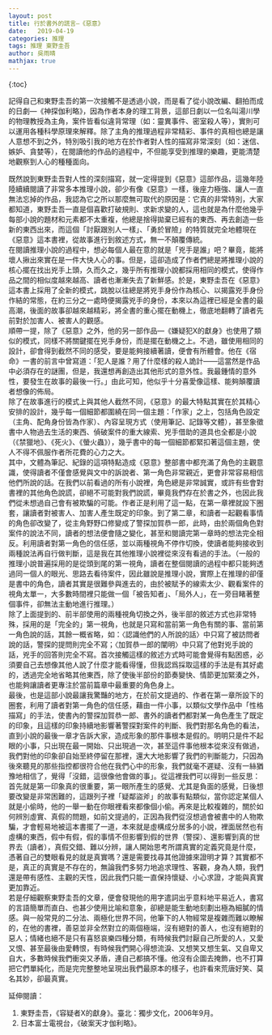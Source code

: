 ```yaml
---
layout: post
title: 行於書外的謊言—《惡意》
date:   2019-04-19
categories: 推理
tags: 推理 東野圭吾
author: 吳雨晴
mathjax: true
---
```


{:toc}

記得自己和東野圭吾的第一次接觸不是透過小說，而是看了從小說改編、翻拍而成的日劇—《神探伽利略》，因為作者本身的理工背景，這部日劇以一位名叫湯川學的物理教授為主角，案件皆看似違背常理（如：靈異事件、密室殺人等），實則可以運用各種科學原理來解釋。除了主角的推理過程非常精彩、事件的真相也總是讓人意想不到之外，特別吸引我的地方在於作者對人性的描寫非常深刻（如：迷信、嫉妒、貪婪等），在閱讀他的作品的過程中，不但能享受到推理的樂趣，更能清楚地觀察到人心的種種面向。  <!--more-->

既然說到東野圭吾對人性的深刻描寫，就一定得提到《惡意》這部作品，這幾年陸陸續續閱讀了非常多本推理小說，卻少有像《惡意》一樣，後座力極強、讓人一直無法忘掉的作品，我認為它之所以那麼無可取代的原因是：它真的非常特別，大家都知道，東野圭吾一直是個喜歡打破規則、求新求變的人，這也就是為什麼他幾乎每部小說的題材和元素都不太重複，他總是捨得拋棄已經有的東西、再去創造一些新的東西出來，而這個「討厭跟別人一樣」、「勇於冒險」的特質就完全地體現在《惡意》這本書裡，從故事進行到敘述方式，無一不顛覆傳統。  
在閱讀推理小說的過程中，想必每個人最在意的就是「兇手是誰」吧？畢竟，能將壞人揪出來實在是一件大快人心的事。但是，這卻造成了作者們總是將推理小說的核心擺在找出兇手上頭，久而久之，幾乎所有推理小說都採用相同的模式，使得作品之間的相似度越來越高、讀者也漸漸失去了新鮮感。於是，東野圭吾在《惡意》這本書上採用了全新的模式，跳脫以往總是將兇手身份作為核心、以揭露兇手身份作結的常態，在約三分之一處時便揭露兇手的身份，本來以為這裡已經是全書的最高潮，後面的故事卻越來越精彩，將全書的重心擺在動機上，徹底地翻轉了讀者先前對於加害人、被害人的觀感。  
順帶一提，除了《惡意》之外，他的另一部作品—《嫌疑犯X的獻身》也使用了類似的模式，同樣不將關鍵擺在兇手身份，而是擺在動機之上。不過，雖使用相同的設計，卻會得到截然不同的感受，要是能夠接續著讀，便會有所體會。他在《宿命》一書的前言中曾寫道：「犯人是誰？用了什麼樣的殺人詭計——這當然是作品中必須存在的謎團，但是，我還想再創造出其他形式的意外性。我最鍾情的意外性，要發生在故事的最後一行。」由此可知，他似乎十分喜愛像這樣、能夠顛覆讀者想像的佈局。  
除了在故事進行的模式上與其他人截然不同，《惡意》的最大特點其實在於其精心安排的設計，幾乎每一個細節都圍繞在同一個主題：「作家」之上，包括角色設定（主角、配角身份皆為作家）、內容呈現方式（使用筆記、記錄等文體），甚至象徵書中人物過去生活的東西、偵破案件的重大線索、兇手借助的道具也全都是小說（《禁獵地》、《死火》、《螢火蟲》），幾乎書中的每一個細節都緊扣著這個主題，使人不得不佩服作者所花費的心力之大。  
其中，文體為筆記、紀錄的這項特點造成《惡意》整部書中都充滿了角色的主觀意識，使得讀者不僅會感覺與文中的訴說者、第一角色非常親近，更會非常容易相信他們所說的話。在我們以前看過的所有小說裡，角色總是非常誠實，或許有些會對書裡的其他角色說謊，卻絕不可能對我們說謊，畢竟我們存在於書之外，也因此我們從未想過自己會有被欺騙的可能。作者正是利用了這一點，在第一章裡就設下圈套，讓讀者對被害人、加害人產生既定的印象。到了第二章，和讀者一起觀看事情的角色卻改變了，從主角野野口修變成了警探加賀恭一郎，此時，由於兩個角色對案件的說法不同，讀者的想法便會隨之變化，甚至和閱讀完第一章時的想法完全相反。利用讀者對第一角色的信任感，並以兩種視角不停作切換，使讀者能夠接收到兩種說法再自行做判斷，這是我在其他推理小說裡從來沒有看過的手法。（一般的推理小說普遍採用的是從頭到尾的第一視角，讀者在整個閱讀的過程中都只能夠透過同一個人的眼光、思路去看待案件，因此雖說是推理小說，實際上在推理的卻僅是書中的角色，讀者其實是很難參與進去的，由於被賦予的線索太少、觀看案件的視角太單一，大多數時間裡只能做一個「被告知者」、「局外人」，在一旁目睹著整個事件，卻無法主動地進行推理。）  
除了上面提到的、前半部使用的兩種視角切換之外，後半部的敘述方式也非常特殊，採用的是「完全的」第一視角，也就是只寫和當前第一角色有關的事、當前第一角色說的話，其餘一概省略，如：〈認識他們的人所說的話〉中只寫了被訪問者說的話，警探的提問則完全不寫；〈加賀恭一郎的闡明〉中只寫了他對兇手說的話，兇手的回答則完全不寫。首次接觸這樣的敘述方式時可能會覺得有點困惑，必須要自己去想像其他人說了什麼才能看得懂，但我認爲採取這樣的手法是有其好處的，透過完全地省略其他東西，除了使後半部份的節奏變快、情節更加緊湊之外，也能夠讓讀者更專注於當前篇章中最重要的角色身上。  
最後，也是這部小說最讓我驚豔的地方，在於前文提過的、作者在第一章所設下的圈套，利用了讀者對第一角色的信任感，藉由一件小事，以類似文學作品中「性格描寫」的手法，使書內的警探加賀恭一郎、書外的讀者們都對某一角色產生了既定的印象，且這樣的印象持續地影響著警探對案件的判斷、我們對那名角色的看法，直到小說的最後一章才告訴大家，造成形象的那件事根本是假的。明明只是件不起眼的小事，只出現在最一開始、只出現過一次，甚至這件事他根本從來沒有做過，我們對他的印象卻自始至終停留在那裡，還大大地影響了我們的判斷能力，只因為後來聽見的那些指控都很符合他在我們心中的形象，我們就毫不遲疑、沒有一絲猶豫地相信了，覺得「沒錯，這很像他會做的事」。從這裡我們可以得到一些反思：首先就是第一印象真的很重要，第一眼所產生的感覺、尤其是負面的感覺，日後想要改變是非常困難的，這跟列子裡「疑鄰盜斧」的故事有點類似，當你認定某個人就是小偷時，他的一舉一動在你眼裡看來都像個小偷。再來是比較複雜的，關於如何辨別虛實、真假的問題，如前文提過的，正因為我們從沒想過會被書中的人物欺騙，才會輕易地被這本書擺了一道，本來就是虛構成分居多的小說，裡面居然也有虛構的東西，假中有假，假的事情不但影響到假的世界（警探）、還影響到真的世界去（讀者），真假交錯、難以分辨，讓人開始思考所謂真實的定義究竟是什麼，憑著自己的雙眼看見的就是真實嗎？還是需要找尋其他證據來證明才算？其實都不是，真正的真實是不存在的，無論我們多努力地追求理性、客觀，身為人類，我們還是帶有感性、主觀的天性，因此我們只能一直保持懷疑、小心求證，才能與真實更加靠近。  
若是仔細觀察東野圭吾的文章，便會發現他的用字遣詞出乎意料地平易近人，書寫的言語簡單而直白、也甚少使用比喻和意象，卻總是能生動地刻劃出極為細膩的情感。與一般常見的二分法、兩極化世界不同，他筆下的人物經常是複雜而難以瞭解的，在他的書裡，善惡並非全然對立的兩個極端，沒有絕對的善人，也沒有絕對的惡人；情緒也絕不是只有喜怒哀樂四種分類，有時候我們討厭自己所愛的人，又愛又恨、甚至最後由愛轉恨，有時候我們開心得想流淚、又想笑又想生氣、又自卑又自大，多數時候我們衝突又矛盾，連自己都搞不懂。他沒有企圖去掩飾，也不打算把它們單純化，而是完完整整地呈現出我們最原本的樣子，也許看來荒唐好笑、莫名其妙，卻最真實。



延伸閱讀：

1. 東野圭吾，《容疑者X的獻身》。臺北：獨步文化，2006年9月。
2. 日本富士電視台，《破案天才伽利略》。